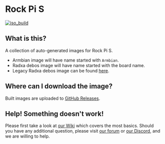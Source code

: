 # Rock Pi S
[![iso_build](https://github.com/radxa-build/rockpi-s/workflows/Build/badge.svg)](https://github.com/radxa-build/rockpi-s/actions/workflows/build.yml)

## What is this?

A collection of auto-generated images for Rock Pi S.


* Armbian image will have name started with `Armbian`.
* Radxa debos image will have name started with the board name.
* Legacy Radxa debos image can be found [here](https://github.com/radxa/rock-pi-s-images-released/releases).

## Where can I download the image?

Built images are uploaded to [GitHub Releases](https://github.com/radxa-build/rockpi-s/releases/latest).

## Help! Something doesn't work!

Please first take a look at [our Wiki](https://wiki.radxa.com/Home) which covers the most basics.
Should you have any additional question, please visit [our forum](https://rock.sh/go) or [our Discord](https://rock.sh/go), and we are willing to help.
